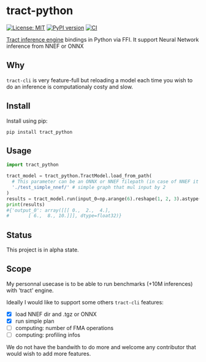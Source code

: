 # tract-python

 [![License: MIT](https://img.shields.io/badge/License-MIT-blue.svg)](https://opensource.org/licenses/MIT)
 [![PyPI version](https://badge.fury.io/py/tract_python.svg)](https://badge.fury.io/py/tract_python)
 [![CI](https://github.com/DreamerMind/tract-python/actions/workflows/CI.yml/badge.svg?branch=main)](https://github.com/DreamerMind/tract-python/actions/workflows/CI.yml)

[Tract inference engine](https://github.com/sonos/tract) bindings in Python via FFI.
It support Neural Network inference from NNEF or ONNX

## Why

`tract-cli` is very feature-full but reloading a model each time you wish
to do an inference is computationaly costy and slow.

## Install

Install using pip:
```
pip install tract_python
```


## Usage

```python
import tract_python

tract_model = tract_python.TractModel.load_from_path(
  # This parameter can be an ONNX or NNEF filepath (in case of NNEF it can be a dir or a tgz)
  './test_simple_nnef/' # simple graph that mul input by 2
)
results = tract_model.run(input_0=np.arange(6).reshape(1, 2, 3).astype(np.float32))
print(results)
#{'output_0': array([[[ 0.,  2.,  4.],
#       [ 6.,  8., 10.]]], dtype=float32)}

```

## Status

This project is in alpha state.

## Scope

My personnal usecase is to be able to run benchmarks (+10M inferences) with 'tract' engine.

Ideally I would like to support some others `tract-cli` features:
- [X] load NNEF dir and .tgz or ONNX
- [X] run simple plan
- [ ] computing: number of FMA operations
- [ ] computing: profiling infos

We do not have the bandwith to do more and welcome any contributor that would wish to add more features.
